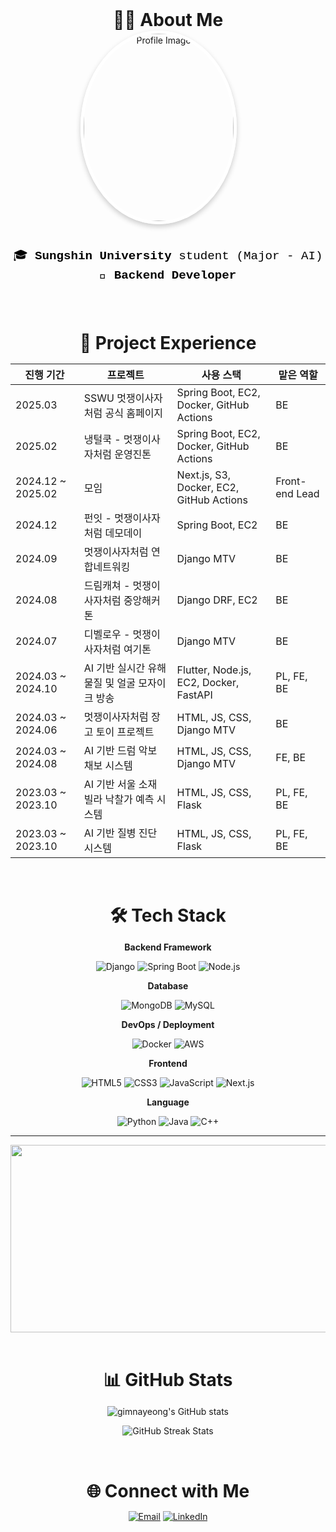 <div align="center">
  <h1 style="font-size: 28px; margin: 0; padding: 0; border: none;">👨‍💻 About Me</h1>
  <div style="flex-shrink: 0; margin-right: 30px;">
    <img src="https://i.imgur.com/bSd8IFW.jpeg" style="width: 240px; height: 300px; object-fit: cover; border-radius: 50%; border: 5px solid white; box-shadow: 0px 4px 8px rgba(0, 0, 0, 0.2);" alt="Profile Image">
  </div>

  <br>
  
  <div style="flex: 1; color: black; font-family: 'Courier New', Courier, monospace; line-height: 1.6;">
    <ul style="list-style: none; padding-left: 0; font-size: 1.2rem;">
      🎓 <strong>Sungshin University</strong> student (Major - AI)  
      <br>
        <strong>🔧 Backend Developer</strong>
      </br>
    </ul>
  </div>
</div>

<br>

<div align="center">
  <h1 style="margin-bottom: 10px;">
   🚀 Project Experience
  </h1>

| 진행 기간            | 프로젝트                              | 사용 스택                                             | 맡은 역할          |
|----------------------|-----------------------------------------------|----------------------------------------------------------|---------------------|
| 2025.03              | SSWU 멋쟁이사자처럼 공식 홈페이지             | Spring Boot, EC2, Docker, GitHub Actions                | BE                  |
| 2025.02              | 냉털쿡 - 멋쟁이사자처럼 운영진톤              | Spring Boot, EC2, Docker, GitHub Actions                | BE                  |
| 2024.12 ~ 2025.02    | 모임                                          | Next.js, S3, Docker, EC2, GitHub Actions                 | Front-end Lead      |
| 2024.12              | 펀잇 - 멋쟁이사자처럼 데모데이                | Spring Boot, EC2                                         | BE                  |
| 2024.09              | 멋쟁이사자처럼 연합네트워킹                   | Django MTV                                               | BE                  |
| 2024.08              | 드림캐쳐 - 멋쟁이사자처럼 중앙해커톤         | Django DRF, EC2                                          | BE                  |
| 2024.07              | 디벨로우 - 멋쟁이사자처럼 여기톤              | Django MTV                                               | BE                  |
| 2024.03 ~ 2024.10    | AI 기반 실시간 유해 물질 및 얼굴 모자이크 방송 | Flutter, Node.js, EC2, Docker, FastAPI                  | PL, FE, BE          |
| 2024.03 ~ 2024.06    | 멋쟁이사자처럼 장고 토이 프로젝트             | HTML, JS, CSS, Django MTV                                | BE                  |
| 2024.03 ~ 2024.08    | AI 기반 드럼 악보 채보 시스템                | HTML, JS, CSS, Django MTV                                | FE, BE              |
| 2023.03 ~ 2023.10    | AI 기반 서울 소재 빌라 낙찰가 예측 시스템     | HTML, JS, CSS, Flask                                     | PL, FE, BE          |
| 2023.03 ~ 2023.10    | AI 기반 질병 진단 시스템                      | HTML, JS, CSS, Flask                                     | PL, FE, BE          |

</div>


<br>

<div align="center">
  <h1 style="margin-bottom: 10px;">
   🛠️ Tech Stack
  </h1>

  
  **Backend Framework**  
  
  ![Django](https://img.shields.io/badge/Django-092E20?style=flat&logo=django&logoColor=white)
  ![Spring Boot](https://img.shields.io/badge/Spring_Boot-6DB33F?style=flat&logo=spring-boot&logoColor=white)
  ![Node.js](https://img.shields.io/badge/Node.js-339933?style=flat&logo=node.js&logoColor=white)
  
  **Database**  
  
  ![MongoDB](https://img.shields.io/badge/MongoDB-47A248?style=flat&logo=mongodb&logoColor=white)
  ![MySQL](https://img.shields.io/badge/MySQL-4479A1?style=flat&logo=mysql&logoColor=white)
  
  **DevOps / Deployment** 
  
  ![Docker](https://img.shields.io/badge/Docker-2496ED?style=flat&logo=docker&logoColor=white)
  ![AWS](https://img.shields.io/badge/AWS-232F3E?style=flat&logo=amazon-aws&logoColor=white)
  
  **Frontend**  
  
  ![HTML5](https://img.shields.io/badge/HTML5-E34F26?style=flat&logo=html5&logoColor=white)
  ![CSS3](https://img.shields.io/badge/CSS3-1572B6?style=flat&logo=css3&logoColor=white)
  ![JavaScript](https://img.shields.io/badge/JavaScript-F7DF1E?style=flat&logo=javascript&logoColor=black)
  ![Next.js](https://img.shields.io/badge/Next.js-000000?style=flat&logo=next.js&logoColor=white)
  
  **Language**  
  
  ![Python](https://img.shields.io/badge/Python-3776AB?style=flat&logo=python&logoColor=white)
  ![Java](https://img.shields.io/badge/Java-007396?style=flat&logo=java&logoColor=white)
  ![C++](https://img.shields.io/badge/C++-00599C?style=flat&logo=c%2b%2b&logoColor=white)
</div>

---

<div align="center">
  <a href="https://github.com/devxb/gitanimals">
  <img
    src="https://render.gitanimals.org/farms/nnaX000"
    width="600"
    height="300"
  />
  </a>
</div>

<!--!
### 🏅 Baekjoon Tier

<p align="center">
  <a href="https://solved.ac/profile/kny200208">
    <img src="http://mazassumnida.wtf/api/v2/generate_badge?boj=kny200208" alt="Baekjoon solved.ac Profile">
  </a>
</p>

---
-->

<br>

<div align="center">
  <h1 style="margin-bottom: 10px;">
  📊 GitHub Stats
  </h1>
</div>

<p align="center">
  <img src="https://github-readme-stats.vercel.app/api?username=nnaX000&show_icons=true&theme=radical" alt="gimnayeong's GitHub stats">
</p>

<p align="center">
  <img src="https://github-readme-streak-stats.herokuapp.com/?user=nnaX000&theme=radical" alt="GitHub Streak Stats">
</p>

<br>

<div align="center">
  <h1 style="margin-bottom: 10px;">
  🌐 Connect with Me
  </h1>
</div>

<p align="center">
  <a href="mailto:kny200208@naver.com"><img src="https://img.shields.io/badge/Email-D14836?style=for-the-badge&logo=gmail&logoColor=white" alt="Email"></a>
  <a href="https://www.linkedin.com/in/%EB%82%98%EC%98%81-%EA%B9%80-2a7335290/"><img src="https://img.shields.io/badge/LinkedIn-0077B5?style=for-the-badge&logo=linkedin&logoColor=white" alt="LinkedIn"></a>
</p>
